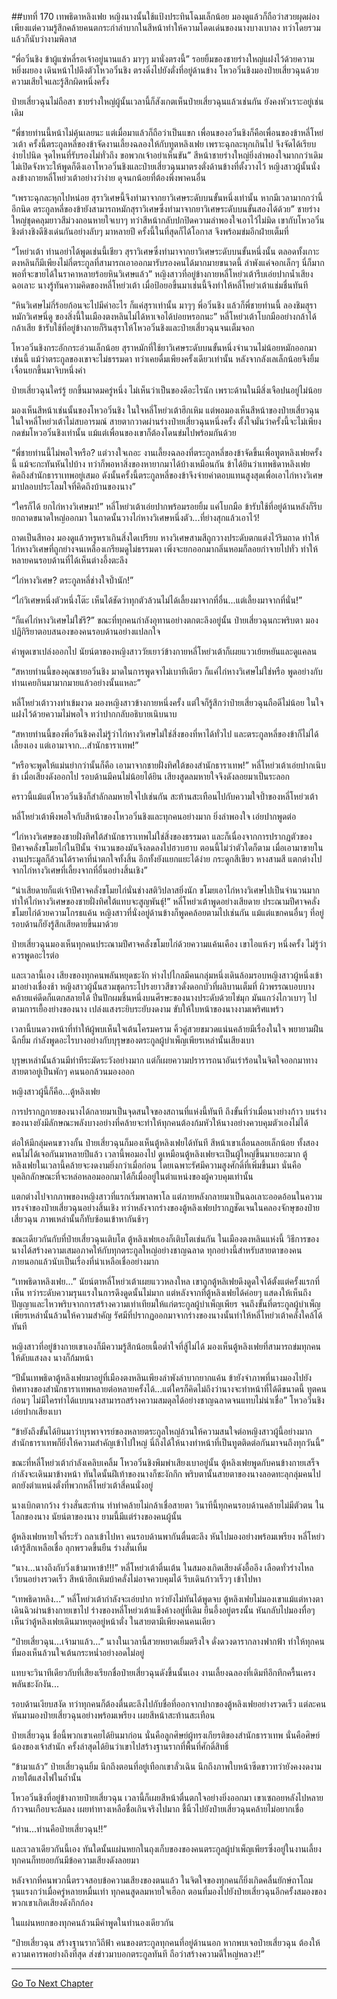##บทที่ 170 เทพธิดาหลิงเฟย
หญิงนางนั้นใช้แป้งประทินโฉมเล็กน้อย มองดูแล้วก็ถือว่าสวยผุดผ่อง เพียงแต่ความรู้สึกคล้ายคนตกระกำลำบากในสีหน้าทำให้ความโดดเด่นของนางบางเบาลง ทว่าโดยรวมแล้วก็นับว่างามพิลาส

“พี่อวิ๋นชิง ข้าผู้แซ่หลี่รอเจ้าอยู่นานแล้ว มาๆๆ มานั่งตรงนี้” รอยยิ้มของชายร่างใหญ่แฝงไว้ด้วยความหยิ่งผยอง เดินหน้าไปดึงตัวโหวอวิ๋นชิง ตรงดิ่งไปยังตั่งที่อยู่ด้านข้าง โหวอวิ๋นชิงมองป๋ายเสี่ยวฉุนด้วยความเสียใจและรู้สึกผิดหนึ่งครั้ง

ป๋ายเสี่ยวฉุนไม่ถือสา ชายร่างใหญ่ผู้นั้นเวลานี้ก็สังเกตเห็นป๋ายเสี่ยวฉุนแล้วเช่นกัน ยังคงหัวเราะอยู่เช่นเดิม 

“พี่ชายท่านนี้หน้าไม่คุ้นเลยนะ แต่เมื่อมาแล้วก็ถือว่าเป็นแขก เพื่อนของอวิ๋นชิงก็คือเพื่อนของข้าหลี่โหย่วเต้า ครั้งนี้ตระกูลหลี่ของข้าจัดงานเลี้ยงฉลองให้กับทูตหลิงเฟย เพราะฉุกละหุกเกินไป จึงจัดได้เรียบง่ายไปนิด จุดไหนที่รับรองไม่ทั่วถึง ขอพวกเจ้าอย่าเห็นขัน” สีหน้าชายร่างใหญ่ยิ่งลำพองใจมากกว่าเดิม ไม่เปิดจังหวะให้พูดก็ดึงเอาโหวอวิ๋นชิงและป๋ายเสี่ยวฉุนมาตรงตั่งด้านข้างที่ตั้งวางไว้ หญิงสาวผู้นั้นนั่งลงข้างกายหลี่โหย่วเต้าอย่างว่าง่าย ดุจนกน้อยที่ต้องพึ่งพาคนอื่น

“เพราะฉุกละหุกไปหน่อย สุราวิเศษนี้จึงทำมาจากยาวิเศษระดับบนขั้นหนึ่งเท่านั้น หากมีเวลามากกว่านี้อีกนิด ตระกูลหลี่ของข้ายังสามารถหมักสุราวิเศษซึ่งทำมาจากยาวิเศษระดับบนขั้นสองได้ด้วย” ชายร่างใหญ่ชุดคลุมยาวสีม่วงถอนหายใจเบาๆ ทว่าสีหน้ากลับปกปิดความลำพองใจเอาไว้ไม่มิด เขากับโหวอวิ๋นชิงต่างชิงดีชิงเด่นกันอย่างลับๆ มาหลายปี ครั้งนี้ในที่สุดก็ได้โอกาส จึงพร้อมข่มอีกฝ่ายเต็มที่

“โหย่วเต้า ท่านอย่าได้พูดเช่นนี้เชียว สุราวิเศษซึ่งทำมาจากยาวิเศษระดับบนขั้นหนึ่งนั้น ตลอดทั้งเกาะตงหลินก็มีเพียงไม่กี่ตระกูลที่สามารถเอาออกมารับรองคนได้มากมายขนาดนี้ ลำพังแค่จอกเล็กๆ นี่ก็มากพอที่จะขายได้ในราคาหลายร้อยหินวิเศษแล้ว” หญิงสาวที่อยู่ข้างกายหลี่โหย่วเต้ารีบเอ่ยปากน้ำเสียงฉอเลาะ นางรู้ทันความคิดของหลี่โหย่วเต้า เมื่อป้อยอขึ้นมาเช่นนี้จึงทำให้หลี่โหย่วเต้าแช่มชื่นทันที  
 
“หินวิเศษไม่กี่ร้อยก้อนจะไปมีค่าอะไร ก็แค่สุราเท่านั้น มาๆๆ พี่อวิ๋นชิง แล้วก็พี่ชายท่านนี้ ลองชิมสุราหมักวิเศษนี่ดู ของสิ่งนี้ในเมืองตงหลินไม่ได้หาเจอได้บ่อยหรอกนะ” หลี่โหย่วเต้าโบกมืออย่างกล้าได้กล้าเสีย ข้ารับใช้ที่อยู่ข้างกายก็รินสุราให้โหวอวิ๋นชิงและป๋ายเสี่ยวฉุนจนเต็มจอก

โหวอวิ๋นชิงกระอักกระอ่วนเล็กน้อย สุราหมักที่ใช้ยาวิเศษระดับบนขั้นหนึ่งจำนวนไม่น้อยหมักออกมาเช่นนี้ แม้ว่าตระกูลของเขาจะไม่ธรรมดา ทว่าเคยดื่มเพียงครั้งเดียวเท่านั้น หลังจากลังเลเล็กน้อยจึงยิ้มเจื่อนยกขึ้นมาจิบหนึ่งคำ

ป๋ายเสี่ยวฉุนใคร่รู้ ยกขึ้นมาดมครู่หนึ่ง ไม่เห็นว่าเป็นของดีอะไรนัก เพราะด้านในมีสิ่งเจือปนอยู่ไม่น้อย

มองเห็นสีหน้าเช่นนั้นของโหวอวิ๋นชิง ในใจหลี่โหย่วเต้าฮึกเหิม แต่พอมองเห็นสีหน้าของป๋ายเสี่ยวฉุน ในใจหลี่โหย่วเต้าไม่สบอารมณ์ สายตากวาดผ่านร่างป๋ายเสี่ยวฉุนหนึ่งครั้ง ตั้งใจมั่นว่าครั้งนี้จะไม่เพียงกดข่มโหวอวิ๋นชิงเท่านั้น แม้แต่เพื่อนของเขาก็ต้องโดนข่มไปพร้อมกันด้วย

“พี่ชายท่านนี้ไม่พอใจหรือ? แต่วางใจเถอะ งานเลี้ยงฉลองที่ตระกูลหลี่ของข้าจัดขึ้นเพื่อทูตหลิงเฟยครั้งนี้ แม้จะกะทันหันไปบ้าง ทว่าก็พอหาสิ่งของหายากมาได้บ้างเหมือนกัน ข้าได้ยินว่าเทพธิดาหลิงเฟยคิดถึงสำนักธาราเทพอยู่เสมอ ดังนั้นครั้งนี้ตระกูลหลี่ของข้าจึงจ่ายค่าตอบแทนสูงสุดเพื่อเอาไก่หางวิเศษมาปลอบประโลมใจที่คิดถึงบ้านของนาง”

“ใครก็ได้ ยกไก่หางวิเศษมา!” หลี่โหย่วเต้าเอ่ยปากพร้อมรอยยิ้ม แค่โบกมือ ข้ารับใช้ที่อยู่ด้านหลังก็รีบยกถาดขนาดใหญ่ออกมา ในถาดนั้นวางไก่หางวิเศษหนึ่งตัว...ที่ย่างสุกแล้วเอาไว้!

ถาดเป็นสีทอง มองดูแล้วหรูหราเกินสิ่งใดเปรียบ หางวิเศษสามสีถูกวางประดับตกแต่งไว้ริมถาด ทำให้ไก่หางวิเศษที่ถูกย่างจนเหลืองเกรียมดูไม่ธรรมดา เพิ่งจะยกออกมากลิ่นหอมก็ลอยกำจายไปทั่ว ทำให้หลายคนรอบด้านที่ได้เห็นต่างอึ้งตะลึง

“ไก่หางวิเศษ? ตระกูลหลี่ช่างใจป้ำนัก!”

“ไก่วิเศษหนึ่งตัวหนึ่งโต๊ะ เห็นได้ชัดว่าทุกตัวล้วนไม่ได้เลี้ยงมาจากที่อื่น...แต่เลี้ยงมาจากที่นั่น!”

“ก็แค่ไก่หางวิเศษไม่ใช่รึ?” ขณะที่ทุกคนกำลังอุทานอย่างตกตะลึงอยู่นั้น ป๋ายเสี่ยวฉุนกะพริบตา มองปฏิกิริยาตอบสนองของคนรอบด้านอย่างแปลกใจ

คำพูดเขาเปล่งออกไป นัยน์ตาของหญิงสาววัยเยาว์ข้างกายหลี่โหย่วเต้าก็เผยแววเย้ยหยันและดูแคลน

“สหายท่านนี้ของคุณชายอวิ๋นชิง มาดในการพูดจาไม่เบาทีเดียว ก็แค่ไก่หางวิเศษไม่ใช่หรือ พูดอย่างกับท่านเคยกินมามากมายแล้วอย่างนั้นแหละ”

หลี่โหย่วเต้าวางท่าเข้มงวด มองหญิงสาวข้างกายหนึ่งครั้ง แต่ใจก็รู้สึกว่าป๋ายเสี่ยวฉุนถือดีไม่น้อย ในใจแฝงไว้ด้วยความไม่พอใจ ทว่าปากกลับอธิบายเนิบนาบ

“สหายท่านนี้ของพี่อวิ๋นชิงคงไม่รู้ว่าไก่หางวิเศษไม่ใช่สิ่งของที่หาได้ทั่วไป และตระกูลหลี่ของข้าก็ไม่ได้เลี้ยงเอง แต่เอามาจาก...สำนักธาราเทพ!”

“หรือจะพูดให้แม่นยำกว่านั้นก็คือ เอามาจากชายฝั่งทิศใต้ของสำนักธาราเทพ!” หลี่โหย่วเต้าเอ่ยปากเนิบช้า เมื่อเสียงดังออกไป รอบด้านมีคนไม่น้อยได้ยิน เสียงสูดลมหายใจจึงดังลอยมาเป็นระลอก

คราวนี้แม้แต่โหวอวิ๋นชิงก็สำลักลมหายใจไปเช่นกัน สะท้านสะเทือนไปกับความใจป้ำของหลี่โหย่วเต้า

หลี่โหย่วเต้าพึงพอใจกับสีหน้าของโหวอวิ๋นชิงและทุกคนอย่างมาก ยิ่งลำพองใจ เอ่ยปากพูดต่อ

“ไก่หางวิเศษของชายฝั่งทิศใต้สำนักธาราเทพไม่ใช่สิ่งของธรรมดา และก็เนื่องจากการปรากฏตัวของปีศาจคลั่งขโมยไก่ในปีนั้น จำนวนของมันจึงลดลงไปฮวบฮาบ ตอนนี้ไม่ว่าตัวใดก็ตาม เมื่อเอามาขายในงานประมูลก็ล้วนได้ราคาที่น่าตกใจทั้งสิ้น อีกทั้งยังแยกแยะได้ง่าย กระดูกสีเขียว หางสามสี แตกต่างไปจากไก่หางวิเศษที่เลี้ยงจากที่อื่นอย่างสิ้นเชิง”

“น่าเสียดายก็แต่เจ้าปีศาจคลั่งขโมยไก่นั่นช่างสติวิปลาสยิ่งนัก ขโมยเอาไก่หางวิเศษไปเป็นจำนวนมาก ทำให้ไก่หางวิเศษของชายฝั่งทิศใต้แทบจะสูญพันธุ์!” หลี่โหย่วเต้าพูดอย่างเสียดาย ประณามปีศาจคลั่งขโมยไก่ด้วยความโกรธแค้น หญิงสาวที่นั่งอยู่ด้านข้างก็พูดคล้อยตามไปเช่นกัน แม้แต่แขกคนอื่นๆ ที่อยู่รอบด้านก็ยังรู้สึกเสียดายขึ้นมาด้วย

ป๋ายเสี่ยวฉุนมองเห็นทุกคนประณามปีศาจคลั่งขโมยไก่ด้วยความแค้นเคือง เขาไอแห้งๆ หนึ่งครั้ง ไม่รู้ว่าควรพูดอะไรต่อ

และเวลานี้เอง เสียงของทุกคนพลันหยุดชะงัก ห่างไปไกลมีคนกลุ่มหนึ่งเดินล้อมรอบหญิงสาวผู้หนึ่งเข้ามาอย่างเชื่องช้า หญิงสาวผู้นั้นสวมชุดกระโปรงยาวสีขาวดั่งดอกบัวที่ผลิบานเต็มที่ ผิวพรรณบอบบางคล้ายแค่ดีดก็แตกสลายได้ ปิ่นปักผมชิ้นหนึ่งบนศีรษะของนางประดับด้วยไข่มุก มันแกว่งไกวเบาๆ ไปตามการเยื้องย่างของนาง เปล่งแสงระยิบระยับงดงาม ขับให้ใบหน้าของนางงามเพริศแพร้ว

 เวลานี้บนดวงหน้าที่ทำให้ผู้พบเห็นใจเต้นโครมคราม คิ้วคู่สวยขมวดแน่นคล้ายมีเรื่องในใจ พยายามฝืนฉีกยิ้ม กำลังพูดอะไรบางอย่างกับบุรุษของตระกูลผู้บำเพ็ญเพียรเหล่านั้นเสียงเบา

บุรุษเหล่านั้นล้วนมีท่าทีระมัดระวังอย่างมาก แต่ก็เผยความปรารารถนาอันเร่าร้อนในจิตใจออกมาทางสายตาอยู่เป็นพักๆ คนนอกล้วนมองออก

หญิงสาวผู้นี้ก็คือ...ตู้หลิงเฟย

การปรากฏกายของนางได้กลายมาเป็นจุดสนใจของสถานที่แห่งนี้ทันที ถึงขั้นที่ว่าเมื่อนางย่างก้าว บนร่างของนางยังมีลักษณะพลังบางอย่างที่คล้ายจะทำให้ทุกคนต้องก้มหัวให้นางอย่างควบคุมตัวเองไม่ได้

ต่อให้มีกลุ่มคนขวางกั้น ป๋ายเสี่ยวฉุนก็มองเห็นตู้หลิงเฟยได้ทันที สีหน้าเขาเลื่อนลอยเล็กน้อย ทั้งสองคนไม่ได้เจอกันมาหลายปีแล้ว เวลานี้พอมองไป ดูเหมือนตู้หลิงเฟยจะเป็นผู้ใหญ่ขึ้นมาเยอะมาก ตู้หลิงเฟยในเวลานี้คล้ายจะงดงามยิ่งกว่าเมื่อก่อน โดยเฉพาะรัศมีความสูงศักดิ์ที่เพิ่มขึ้นมา นั่นคือบุคลิกลักษณะที่จะหล่อหลอมออกมาได้ก็เมื่ออยู่ในตำแหน่งของผู้ควบคุมเท่านั้น

แตกต่างไปจากภาพของหญิงสาวที่แรกเริ่มพาลพาโล แต่ภายหลังกลายมาเป็นฉอเลาะออดอ้อนในความทรงจำของป๋ายเสี่ยวฉุนอย่างสิ้นเชิง ทว่าหลังจากร่างของตู้หลิงเฟยปรากฏชัดเจนในคลองจักษุของป๋ายเสี่ยวฉุน ภาพเหล่านั้นก็ทับซ้อนเข้าหากันช้าๆ

ขณะเดียวกันกับที่ป๋ายเสี่ยวฉุนเติบโต ตู้หลิงเฟยเองก็เติบโตเช่นกัน ในเมืองตงหลินแห่งนี้ วิธีการของนางได้สร้างความเสมอภาคให้กับทุกตระกูลใหญ่อย่างชาญฉลาด ทุกอย่างนี้สำหรับสายตาของคนภายนอกแล้วนับเป็นเรื่องที่น่าเหลือเชื่ออย่างมาก

“เทพธิดาหลิงเฟย...” นัยน์ตาหลี่โหย่วเต้าเผยแววหลงใหล เขาถูกตู้หลิเฟยดึงดูดใจได้ตั้งแต่ครั้งแรกที่เห็น ทว่าระดับความรุนแรงในการดึงดูดนั้นไม่มาก แต่หลังจากที่ตู้หลิงเฟยได้ค่อยๆ แสดงให้เห็นถึงปัญญาและไหวพริบจากการสร้างความเท่าเทียมให้แก่ตระกูลผู้บำเพ็ญเพียร จนถึงขั้นที่ตระกูลผู้บำเพ็ญเพียรเหล่านั้นล้วนให้ความสำคัญ รัศมีที่ปรากฏออกมาจากร่างของนางนั้นทำให้หลี่โหย่วเต้าคลั่งใคล้ได้ทันที

หญิงสาวที่อยู่ข้างกายเขาเองก็มีความรู้สึกน้อยเนื้อต่ำใจที่สู้ไม่ได้ มองเห็นตู้หลิงเฟยที่สามารถข่มทุกคนให้ดับแสงลง นางก็ก้มหน้า

“ปีนั้นเทพธิดาตู้หลิงเฟยมาอยู่ที่เมืองตงหลินเพียงลำพังลำบากยากแค้น ข้ายังจำภาพที่นางมองไปยังทิศทางของสำนักธาราเทพหลายต่อหลายครั้งได้...แต่ใครก็คิดไม่ถึงว่านางจะทำหน้าที่ได้ดีขนาดนี้ ทูตคนก่อนๆ ไม่มีใครทำได้แบบนางสามารถสร้างความสมดุลได้อย่างชาญฉลาดจนแทบไม่น่าเชื่อ” โหวอวิ๋นชิงเอ่ยปากเสียงเบา 

“ข้ายังถึงขั้นได้ยินมาว่าบุรพาจารย์ของหลายตระกูลใหญ่ล้วนให้ความสนใจต่อหญิงสาวผู้นี้อย่างมาก สำนักธาราเทพก็ยิ่งให้ความสำคัญเข้าไปใหญ่ นี่ถึงได้ให้นางทำหน้าที่เป็นทูตติดต่อกันมาจนถึงทุกวันนี้”

ขณะที่หลี่โหย่วเต้ากำลังเคลิบเคลิ้ม โหวอวิ๋นชิงพึมพำเสียงเบาอยู่นั้น ตู้หลิงเฟยพูดกับคนข้างกายเสร็จ กำลังจะเดินมาข้างหน้า ทันใดนั้นฝีเท้าของนางก็ชะงักกึก พริบตานั้นสายตาของนางลอดทะลุกลุ่มคนไปตกยังตำแหน่งตั่งที่พวกหลี่โหย่วเต้าสี่คนนั่งอยู่

นางเบิกตากว้าง ร่างสั่นสะท้าน ทำท่าคล้ายไม่กล้าเชื่อสายตา วินาทีนี้ทุกคนรอบด้านคล้ายไม่มีตัวตน ในโลกของนาง นัยน์ตาของนาง ยามนี้มีแต่ร่างของคนผู้นั้น

ตู้หลิงเฟยหายใจถี่ระรัว ถลาเข้าไปหา คนรอบด้านพากันตื่นตะลึง หันไปมองอย่างพร้อมเพรียง หลี่โหย่วเต้ารู้สึกเหลือเชื่อ ลุกพรวดขึ้นยืน ร่างสั่นเทิ้ม

“นาง...นางถึงกับวิ่งเข้ามาหาข้า!!!” หลี่โหย่วเต้าตื่นเต้น ในสมองเกิดเสียงดังอื้ออึง เลือดทั่วร่างไหลเวียนอย่างรวดเร็ว สีหน้าฮึกเหิมบ้าคลั่งไม่อาจควบคุมได้ รีบเดินก้าวเร็วๆ เข้าไปหา

“เทพธิดาหลิง...” หลี่โหย่วเต้ากำลังจะเอ่ยปาก ทว่ายังไม่ทันได้พูดจบ ตู้หลิงเฟยไม่มองเขาแม้แต่หางตา เดินฉิวผ่านข้างกายเขาไป ร่างของหลี่โหย่วเต้าแข็งค้างอยู่ที่เดิม ยืนอึ้งอยู่ตรงนั้น หันกลับไปมองทื่อๆ เห็นว่าตู้หลิงเฟยเดินมาหยุดอยู่หน้าตั่ง ในสายตามีเพียงคนคนเดียว

“ป๋ายเสี่ยวฉุน...เจ้ามาแล้ว...” นางในเวลานี้สวยหยาดเยิ้มตรึงใจ ดั่งดวงดารากลางฟากฟ้า ทำให้ทุกคนที่มองเห็นล้วนใจเต้นกระหน่ำอย่างอดไม่อยู่

แทบจะวินาทีเดียวกับที่เสียงเรียกชื่อป๋ายเสี่ยวฉุนดังขึ้นนั้นเอง งานเลี้ยงฉลองที่เดิมทีอึกทึกครื้นเครง พลันชะงักงัน...

รอบด้านเงียบสงัด ทว่าทุกคนก็ต้องตื่นตะลึงไปกับชื่อที่ออกจากปากของตู้หลิงเฟยอย่างรวดเร็ว แต่ละคนหันมามองป๋ายเสี่ยวฉุนอย่างพร้อมเพรียง เผยสีหน้าสะท้านสะเทือน

ป๋ายเสี่ยวฉุน ชื่อนี้พวกเขาเคยได้ยินมาก่อน นั่นคือลูกศิษย์ผู้ทรงเกียรติของสำนักธาราเทพ นั่นคือศิษย์น้องของเจ้าสำนัก ครั้งล่าสุดได้ยินว่าเขาไปสร้างฐานรากที่พื้นที่ศักดิ์สิทธิ์

“ข้ามาแล้ว” ป๋ายเสี่ยวฉุนยิ้ม นึกถึงตอนที่อยู่เทือกเขาลั่วเฉิน นึกถึงภาพใบหน้าซีดขาวทว่ายังคงงดงามภายใต้แสงไฟในถ้ำนั้น

โหวอวิ๋นชิงที่อยู่ข้างกายป๋ายเสี่ยวฉุน เวลานี้ก็เผยสีหน้าตื่นตกใจอย่างยิ่งออกมา เขาเซถอยหลังไปหลายก้าวจนเกือบจะล้มลง เผยท่าทางเหลือชื่อเกินจริงไปมาก ชี้นิ้วไปยังป๋ายเสี่ยวฉุนคล้ายไม่อยากเชื่อ

“ท่าน...ท่านคือป๋ายเสี่ยวฉุน!!”

และเวลาเดียวกันนี้เอง ทันใดนั้นแผ่นหยกในถุงเก็บของของคนตระกูลผู้บำเพ็ญเพียรซึ่งอยู่ในงานเลี้ยงทุกคนก็ทยอยกันมีข้อความเสียงดังลอยมา  

หลังจากที่คนพวกนี้ตรวจสอบข้อความเสียงของตนแล้ว ในจิตใจของทุกคนก็ยิ่งเกิดคลื่นยักษ์ถาโถมรุนแรงกว่าเมื่อครู่หลายหมื่นเท่า ทุกคนสูดลมหายใจเฮือก ตอนที่มองไปยังป๋ายเสี่ยวฉุนอีกครั้งสมองของพวกเขาเกิดเสียงดังกึกก้อง

ในแผ่นหยกของทุกคนล้วนมีคำพูดในทำนองเดียวกัน

“ป๋ายเสี่ยวฉุน สร้างฐานรากวิถีฟ้า คนของตระกูลทุกคนที่อยู่ด้านนอก หากพบเจอป๋ายเสี่ยวฉุน ต้องให้ความเคารพอย่างถึงที่สุด ส่งข่าวมาบอกตระกูลทันที ถือว่าสร้างความดีใหญ่หลวง!!” 

------------


[Go To Next Chapter]( ./171.md)